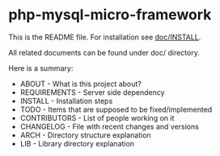 php-mysql-micro-framework
=========================

This is the README file.
For installation see [doc/INSTALL](doc/INSTALL).

All related documents can be found under doc/ directory.

Here is a summary:

- ABOUT           - What is this project about?
- REQUIREMENTS    - Server side dependency
- INSTALL         - Installation steps
- TODO            - Items that are supposed to be fixed/implemented
- CONTRIBUTORS    - List of people working on it
- CHANGELOG       - File with recent changes and versions
- ARCH            - Directory structure explanation
- LIB             - Library directory explanation
